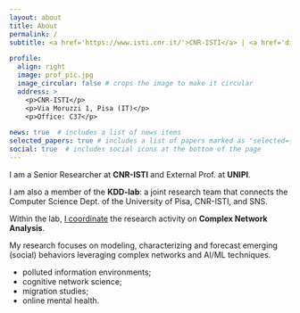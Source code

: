 ```yaml
---
layout: about
title: About
permalink: /
subtitle: <a href='https://www.isti.cnr.it/'>CNR-ISTI</a> | <a href='di.unipi.it'>University of Pisa</a> | <a href='http://kdd.isti.cnr.it/'>KDD Lab</a>. 

profile:
  align: right
  image: prof_pic.jpg
  image_circular: false # crops the image to make it circular
  address: >
    <p>CNR-ISTI</p>
    <p>Via Moruzzi 1, Pisa (IT)</p>
    <p>Office: C37</p>

news: true  # includes a list of news items
selected_papers: true # includes a list of papers marked as "selected={true}"
social: true  # includes social icons at the bottom of the page
---
```


I am a Senior Researcher at **CNR-ISTI** and External Prof. at **UNIPI**.

I am also a member of the **KDD-lab**: a joint research team that connects the Computer Science Dept. of the University of Pisa, CNR-ISTI, and SNS.

Within the lab, <u>I coordinate</u> the research activity on **Complex Network Analysis**.

My research focuses on modeling, characterizing and forecast emerging (social) behaviors leveraging complex networks and AI/ML techniques.

- polluted information environments;
- cognitive network science;
- migration studies;
- online mental health.

<!---
Write your biography here. Tell the world about yourself. Link to your favorite [subreddit](http://reddit.com). You can put a picture in, too. The code is already in, just name your picture `prof_pic.jpg` and put it in the `img/` folder.

Put your address / P.O. box / other info right below your picture. You can also disable any these elements by editing `profile` property of the YAML header of your `_pages/about.md`. Edit `_bibliography/papers.bib` and Jekyll will render your [publications page](/al-folio/publications/) automatically.

Link to your social media connections, too. This theme is set up to use [Font Awesome icons](http://fortawesome.github.io/Font-Awesome/) and [Academicons](https://jpswalsh.github.io/academicons/), like the ones below. Add your Facebook, Twitter, LinkedIn, Google Scholar, or just disable all of them.

-->